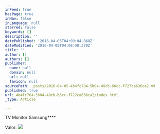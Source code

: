 ```yaml
---
inFeed: true
hasPage: true
inNav: false
inLanguage: null
starred: false
keywords: []
description: ''
datePublished: '2016-04-05T04:09:04.868Z'
dateModified: '2016-04-05T04:08:08.370Z'
title: ''
author: []
authors: []
publisher:
  name: null
  domain: null
  url: null
  favicon: null
sourcePath: _posts/2016-04-05-4b4fc784-5b04-49cb-b6cc-f727ca636ca2.md
published: true
url: 4b4fc784-5b04-49cb-b6cc-f727ca636ca2/index.html
_type: Article

---
```

TV Monitor Samsung****

Valor: ![](https://the-grid-user-content.s3-us-west-2.amazonaws.com/77a2b8ec-a5e4-4789-960b-0a8b4065f000.jpg)